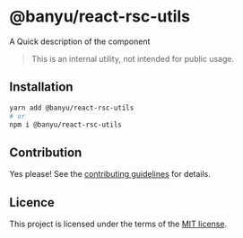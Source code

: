 # @banyu/react-rsc-utils

A Quick description of the component

> This is an internal utility, not intended for public usage.

## Installation

```sh
yarn add @banyu/react-rsc-utils
# or
npm i @banyu/react-rsc-utils
```

## Contribution

Yes please! See the
[contributing guidelines](https://github.com/Atnic/banyu/blob/master/CONTRIBUTING.md)
for details.

## Licence

This project is licensed under the terms of the
[MIT license](https://github.com/Atnic/banyu/blob/master/LICENSE).
